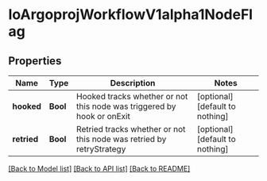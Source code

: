 # IoArgoprojWorkflowV1alpha1NodeFlag


## Properties
Name | Type | Description | Notes
------------ | ------------- | ------------- | -------------
**hooked** | **Bool** | Hooked tracks whether or not this node was triggered by hook or onExit | [optional] [default to nothing]
**retried** | **Bool** | Retried tracks whether or not this node was retried by retryStrategy | [optional] [default to nothing]


[[Back to Model list]](../README.md#models) [[Back to API list]](../README.md#api-endpoints) [[Back to README]](../README.md)



